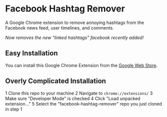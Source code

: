 Facebook Hashtag Remover
========================

A Google Chrome extension to remove annoying hashtags from the Facebook news feed, user timelines, and comments.

*Now removes the new "linked hashtags" facebook recently added!*

## Easy Installation

You can install this Google Chrome Extension from the [Google Web Store](https://chrome.google.com/webstore/detail/facebook-hashtag-remover/ajmbafmlojclfadlpmifhdhkkefknmlj).

## Overly Complicated Installation

 1 Clone this repo to your machine
 2 Navigate to `chrome://extensions/`
 3 Make sure "Developer Mode" is checked
 4 Click "Load unpacked extension..."
 5 Select the "facebook-hashtag-remover" repo you just cloned in step 1